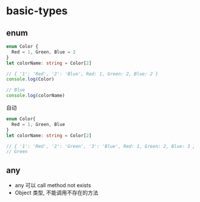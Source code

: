# basic-types



## enum

```typescript
enum Color {
  Red = 1, Green, Blue = 2
}
let colorName: string = Color[2]

// { '1': 'Red', '2': 'Blue', Red: 1, Green: 2, Blue: 2 }
console.log(Color)

// Blue
console.log(colorName)
```



自动

```typescript
enum Color{
  Red = 1, Green, Blue
}
let colorName: string = Color[2]

// { '1': 'Red', '2': 'Green', '3': 'Blue', Red: 1, Green: 2, Blue: 3 }
// Green
```



## any

- any 可以 call method not exists
- Object 类型, 不能调用不存在的方法

